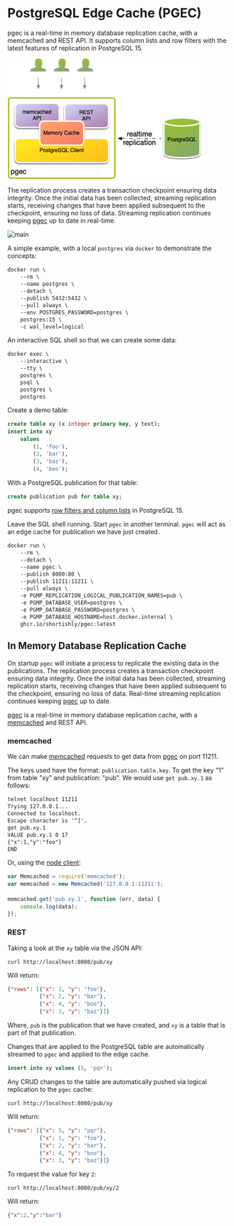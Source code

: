 # PostgreSQL Edge Cache (PGEC)

pgec is a real-time in memory database replication cache, with a
memcached and REST API. It supports column lists and row filters with
the latest features of replication in PostgreSQL 15.

![High Level Architecture](hla.png)

The replication process creates a transaction checkpoint ensuring data
integrity. Once the initial data has been collected, streaming
replication starts, receiving changes that have been applied
subsequent to the checkpoint, ensuring no loss of data. Streaming
replication continues keeping [pgec][shortishly-pgec] up to date in
real-time.

![main](https://github.com/shortishly/pgmp/actions/workflows/main.yml/badge.svg)

A simple example, with a local `postgres` via `docker` to demonstrate
the concepts:

```shell
docker run \
    --rm \
    --name postgres \
    --detach \
    --publish 5432:5432 \
    --pull always \
    --env POSTGRES_PASSWORD=postgres \
    postgres:15 \
    -c wal_level=logical
```

An interactive SQL shell so that we can create some data:

```shell
docker exec \
    --interactive \
    --tty \
    postgres \
    psql \
    postgres \
    postgres
```

Create a demo table:

```sql
create table xy (x integer primary key, y text);
insert into xy
    values
        (1, 'foo'),
        (2, 'bar'),
        (3, 'baz'),
        (4, 'boo');
```

With a PostgreSQL publication for that table:

```sql
create publication pub for table xy;
```

pgec supports [row filters and column lists][shortishly-pgec] in
PostgreSQL 15.

Leave the SQL shell running. Start `pgec` in another terminal. `pgec`
will act as an edge cache for publication we have just created.

```shell
docker run \
    --rm \
    --detach \
    --name pgec \
    --publish 8080:80 \
    --publish 11211:11211 \
    --pull always \
    -e PGMP_REPLICATION_LOGICAL_PUBLICATION_NAMES=pub \
    -e PGMP_DATABASE_USER=postgres \
    -e PGMP_DATABASE_PASSWORD=postgres \
    -e PGMP_DATABASE_HOSTNAME=host.docker.internal \
    ghcr.io/shortishly/pgec:latest
```

## In Memory Database Replication Cache

On startup `pgec` will initiate a process to replicate the existing
data in the publications. The replication process creates a
transaction checkpoint ensuring data integrity. Once the initial data
has been collected, streaming replication starts, receiving changes
that have been applied subsequent to the checkpoint, ensuring no loss
of data. Real-time streaming replication continues keeping
[pgec][shortishly-pgec] up to date.

[pgec][shortishly-pgec] is a real-time in memory database replication
cache, with a [memcached][memcached-org] and REST API.

### memcached

We can make [memcached][memcached-org] requests to get data from
[pgec][shortishly-pgec] on port 11211.

The keys used have the format: `publication.table.key`. To get the key
"1" from table "xy" and publication: "pub". We would use `get pub.xy.1`
as follows:

```shell
telnet localhost 11211
Trying 127.0.0.1...
Connected to localhost.
Escape character is '^]'.
get pub.xy.1
VALUE pub.xy.1 0 17
{"x":1,"y":"foo"}
END
```

Or, using the [node client][memcached-npmjs-client]:

```javascript
var Memcached = require('memcached');
var memcached = new Memcached('127.0.0.1:11211');

memcached.get('pub.xy.1', function (err, data) {
    console.log(data);
});
```

### REST

Taking a look at the `xy` table via the JSON API:

```shell
curl http://localhost:8080/pub/xy
```

Will return:

```json
{"rows": [{"x": 1, "y": "foo"},
          {"x": 2, "y": "bar"},
          {"x": 4, "y": "boo"},
          {"x": 3, "y": "baz"}]}
```

Where, `pub` is the publication that we have created, and `xy` is a
table that is part of that publication.

Changes that are applied to the PostgreSQL table are automatically
streamed to `pgec` and applied to the edge cache.

```sql
insert into xy values (5, 'pqr');
```

Any CRUD changes to the table are automatically pushed via logical
replication to the `pgec` cache:

```shell
curl http://localhost:8080/pub/xy
```

Will return:

```json
{"rows": [{"x": 5, "y": "pqr"},
          {"x": 1, "y": "foo"},
          {"x": 2, "y": "bar"},
          {"x": 4, "y": "boo"},
          {"x": 3, "y": "baz"}]}
```

To request the value for key `2`:

```shell
curl http://localhost:8080/pub/xy/2
```

Will return:

```json
{"x":2,"y":"bar"}
```

[memcached-npmjs-client]: https://www.npmjs.com/package/memcached
[memcached-org]: https://memcached.org/
[shortishly-pgec]: https://shortishly.com/blog/postgresql-edge-cache/
